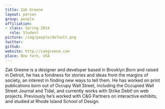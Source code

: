 ```yaml
---
title: Zak Greene
layout: person
group: people
affiliation:
- class: Spring 2014
  role: Student
picture: /img/people/default.png
twitter:
github:
website: http://zakgreene.com
place: New York, USA
---
```

Zak Greene is a designer and developer based in Brooklyn.Born and raised in Detroit, he has a fondness for stories and ideas from the margins of society, an interest in finding new ways to tell them. He has worked on print publications born out of Occupy Wall Street, including the Occupied Wall Street Journal and Tidal, and currently works with Strike Debt! on web projects. Previously he’s worked with C&G Partners on interactive exhibits, and studied at Rhode Island School of Design.
